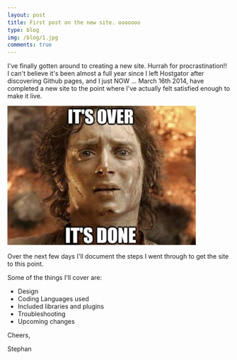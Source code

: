 ```yaml
---
layout: post
title: First post on the new site. ooooooo
type: blog
img: /blog/1.jpg 
comments: true
---
```


I've finally gotten around to creating a new site. Hurrah for procrastination!! I can't believe it's been almost a full year since I left Hostgator after discovering Github pages, and I just NOW ... March 16th 2014, have completed a new site to the point where I've actually felt satisfied enough to make it live.

![oh yes...there will be LotR references](/img/blog/1.jpg)

Over the next few days I'll document the steps I went through to get the site to this point.

Some of the things I'll cover are:

- Design
- Coding Languages used
- Included libraries and plugins
- Troubleshooting
- Upcoming changes

Cheers,

Stephan